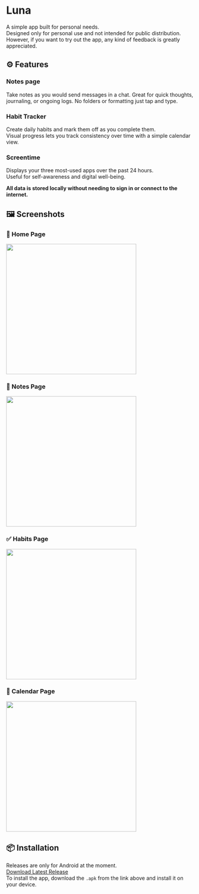# Luna

A simple app built for personal needs.  
Designed only for personal use and not intended for public distribution.  
However, if you want to try out the app, any kind of feedback is greatly appreciated.

## ⚙️ Features

### Notes page
Take notes as you would send messages in a chat.
Great for quick thoughts, journaling, or ongoing logs.
No folders or formatting just tap and type.

### Habit Tracker  
Create daily habits and mark them off as you complete them.  
Visual progress lets you track consistency over time with a simple calendar view.

### Screentime  
Displays your three most-used apps over the past 24 hours.  
Useful for self-awareness and digital well-being.  

**All data is stored locally without needing to sign in or connect to the internet.**

## 🖼️ Screenshots
<h3>📱 Home Page</h3>
<img src="screenshots/home.jpg" width="350"/>

<h3>📝 Notes Page</h3>
<img src="screenshots/note.jpg" width="350"/>

<h3>✅ Habits Page</h3>
<img src="screenshots/habit.jpg" width="350"/>

<h3>📆 Calendar Page</h3>
<img src="screenshots/calendar.jpg" width="350"/>


## 📦 Installation
Releases are only for Android at the moment.  
[Download Latest Release](https://github.com/sujalpoudel78/luna/releases/latest)  
To install the app, download the `.apk` from the link above and install it on your device.